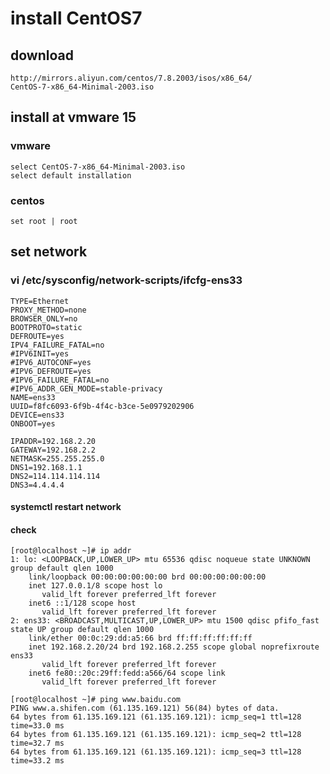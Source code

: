 # install CentOS7
## download
    http://mirrors.aliyun.com/centos/7.8.2003/isos/x86_64/
    CentOS-7-x86_64-Minimal-2003.iso
## install at vmware 15

### vmware
    select CentOS-7-x86_64-Minimal-2003.iso
    select default installation
### centos
    set root | root
    
## set network
### vi /etc/sysconfig/network-scripts/ifcfg-ens33
    TYPE=Ethernet
    PROXY_METHOD=none
    BROWSER_ONLY=no
    BOOTPROTO=static
    DEFROUTE=yes
    IPV4_FAILURE_FATAL=no
    #IPV6INIT=yes
    #IPV6_AUTOCONF=yes
    #IPV6_DEFROUTE=yes
    #IPV6_FAILURE_FATAL=no
    #IPV6_ADDR_GEN_MODE=stable-privacy
    NAME=ens33
    UUID=f8fc6093-6f9b-4f4c-b3ce-5e0979202906
    DEVICE=ens33
    ONBOOT=yes
    
    IPADDR=192.168.2.20
    GATEWAY=192.168.2.2
    NETMASK=255.255.255.0
    DNS1=192.168.1.1
    DNS2=114.114.114.114
    DNS3=4.4.4.4
#### systemctl restart network
#### check 
    [root@localhost ~]# ip addr
    1: lo: <LOOPBACK,UP,LOWER_UP> mtu 65536 qdisc noqueue state UNKNOWN group default qlen 1000
        link/loopback 00:00:00:00:00:00 brd 00:00:00:00:00:00
        inet 127.0.0.1/8 scope host lo
           valid_lft forever preferred_lft forever
        inet6 ::1/128 scope host 
           valid_lft forever preferred_lft forever
    2: ens33: <BROADCAST,MULTICAST,UP,LOWER_UP> mtu 1500 qdisc pfifo_fast state UP group default qlen 1000
        link/ether 00:0c:29:dd:a5:66 brd ff:ff:ff:ff:ff:ff
        inet 192.168.2.20/24 brd 192.168.2.255 scope global noprefixroute ens33
           valid_lft forever preferred_lft forever
        inet6 fe80::20c:29ff:fedd:a566/64 scope link 
           valid_lft forever preferred_lft forever
           
    [root@localhost ~]# ping www.baidu.com
    PING www.a.shifen.com (61.135.169.121) 56(84) bytes of data.
    64 bytes from 61.135.169.121 (61.135.169.121): icmp_seq=1 ttl=128 time=33.0 ms
    64 bytes from 61.135.169.121 (61.135.169.121): icmp_seq=2 ttl=128 time=32.7 ms
    64 bytes from 61.135.169.121 (61.135.169.121): icmp_seq=3 ttl=128 time=33.2 ms


